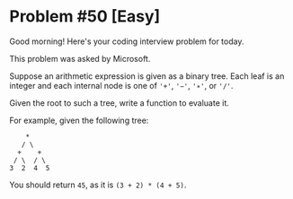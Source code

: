 # Problem #50 [Easy]  

Good morning! Here's your coding interview problem for today.  

This problem was asked by Microsoft.  

Suppose an arithmetic expression is given as a binary tree. Each leaf is an integer and each internal node is one of `'+'`, `'−'`, `'∗'`, or `'/'`.  

Given the root to such a tree, write a function to evaluate it.  

For example, given the following tree:  

```text
    *
   / \
  +    +
 / \  / \
3  2  4  5
```

You should return `45`, as it is `(3 + 2) * (4 + 5)`.  
